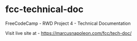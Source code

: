 # fcc-technical-doc
FreeCodeCamp - RWD Project 4 - Technical Documentation


Visit live site at - https://marcusnapoleon.com/fcc/tech-doc/
